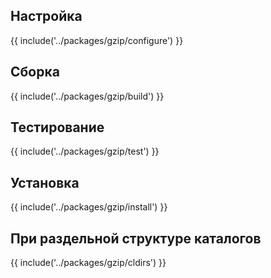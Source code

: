 <pkg :name="'gzip'" instsize showsbu2></pkg>

## Настройка

{{ include('../packages/gzip/configure') }}

## Сборка

{{ include('../packages/gzip/build') }}

## Тестирование

{{ include('../packages/gzip/test') }}

## Установка

{{ include('../packages/gzip/install') }}

## При раздельной структуре каталогов

{{ include('../packages/gzip/cldirs') }}

<script>
	new Vue({ el: '#main' })
</script>
